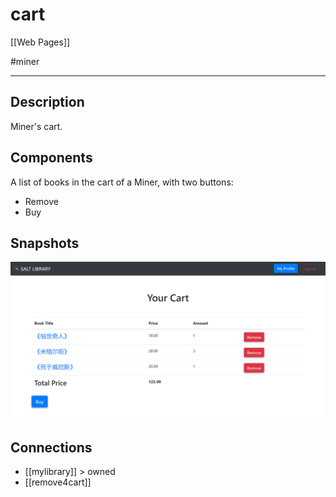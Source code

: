 # cart

[[Web Pages]]

#miner 

---

## Description

Miner's cart.

## Components

A list of books in the cart of a Miner, with two buttons:

* Remove
* Buy

## Snapshots

![](img/cart.png)

## Connections

* [[mylibrary]] > owned
* [[remove4cart]]